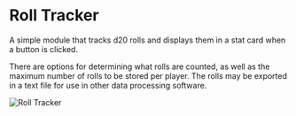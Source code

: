 # Roll Tracker
A simple module that tracks d20 rolls and displays them in a stat card when a button is clicked.

There are options for determining what rolls are counted, as well as the maximum number of rolls to be stored per player. 
The rolls may be exported in a text file for use in other data processing software.

![Roll Tracker](https://imgur.com/3DsfFtO)
